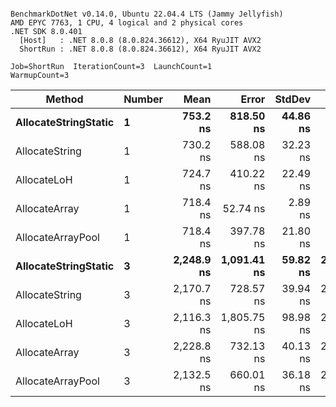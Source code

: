 ```

BenchmarkDotNet v0.14.0, Ubuntu 22.04.4 LTS (Jammy Jellyfish)
AMD EPYC 7763, 1 CPU, 4 logical and 2 physical cores
.NET SDK 8.0.401
  [Host]   : .NET 8.0.8 (8.0.824.36612), X64 RyuJIT AVX2
  ShortRun : .NET 8.0.8 (8.0.824.36612), X64 RyuJIT AVX2

Job=ShortRun  IterationCount=3  LaunchCount=1  
WarmupCount=3  

```
| Method               | Number | Mean       | Error       | StdDev   | Min        | Max        | Gen0   | Gen1   | Allocated |
|--------------------- |------- |-----------:|------------:|---------:|-----------:|-----------:|-------:|-------:|----------:|
| **AllocateStringStatic** | **1**      |   **753.2 ns** |   **818.50 ns** | **44.86 ns** |   **725.1 ns** |   **805.0 ns** | **0.0124** | **0.0114** |   **1.02 KB** |
| AllocateString       | 1      |   730.2 ns |   588.08 ns | 32.23 ns |   696.4 ns |   760.6 ns | 0.0124 | 0.0114 |   1.02 KB |
| AllocateLoH          | 1      |   724.7 ns |   410.22 ns | 22.49 ns |   701.7 ns |   746.7 ns | 0.0124 | 0.0114 |   1.02 KB |
| AllocateArray        | 1      |   718.4 ns |    52.74 ns |  2.89 ns |   715.1 ns |   720.4 ns | 0.0124 | 0.0114 |   1.02 KB |
| AllocateArrayPool    | 1      |   718.4 ns |   397.78 ns | 21.80 ns |   693.2 ns |   731.0 ns | 0.0124 | 0.0114 |   1.02 KB |
| **AllocateStringStatic** | **3**      | **2,248.9 ns** | **1,091.41 ns** | **59.82 ns** | **2,186.9 ns** | **2,306.3 ns** | **0.0343** | **0.0305** |   **3.07 KB** |
| AllocateString       | 3      | 2,170.7 ns |   728.57 ns | 39.94 ns | 2,142.9 ns | 2,216.4 ns | 0.0343 | 0.0305 |   3.07 KB |
| AllocateLoH          | 3      | 2,116.3 ns | 1,805.75 ns | 98.98 ns | 2,057.5 ns | 2,230.6 ns | 0.0343 | 0.0305 |   3.07 KB |
| AllocateArray        | 3      | 2,228.8 ns |   732.13 ns | 40.13 ns | 2,183.0 ns | 2,258.1 ns | 0.0343 | 0.0305 |   3.07 KB |
| AllocateArrayPool    | 3      | 2,132.5 ns |   660.01 ns | 36.18 ns | 2,090.8 ns | 2,155.6 ns | 0.0343 | 0.0305 |   3.07 KB |
